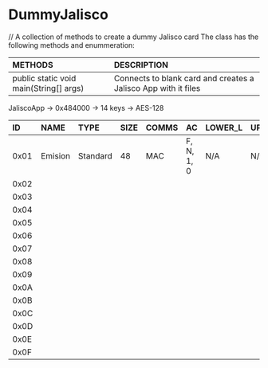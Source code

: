 # DummyJalisco
// A collection of methods to create a dummy Jalisco card 
The class has the following methods and enummeration:

|METHODS                                       |DESCRIPTION                                                                                        |
|:---------------------------------------------|:--------------------------------------------------------------------------------------------------|
|public static void main(String[] args)        |Connects to blank card and creates a Jalisco App with it files|

JaliscoApp -> 0x484000
           -> 14 keys
           -> AES-128

|ID  |NAME   |TYPE    |SIZE |COMMS|AC|LOWER_L|UPPER_L|VALUE|RECORDS|
|:---|:------|:-------|:----|:------------|:----------------|:----------|:----------|:---------|:------|
|0x01|Emision|Standard|48   |MAC          |F, N, 1, 0       |N/A        |N/A        |N/A       |N/A    |
|0x02|
|0x03|
|0x04|
|0x05|
|0x06|
|0x07|
|0x08|
|0x09|
|0x0A|
|0x0B|
|0x0C|
|0x0D|
|0x0E|
|0x0F|
